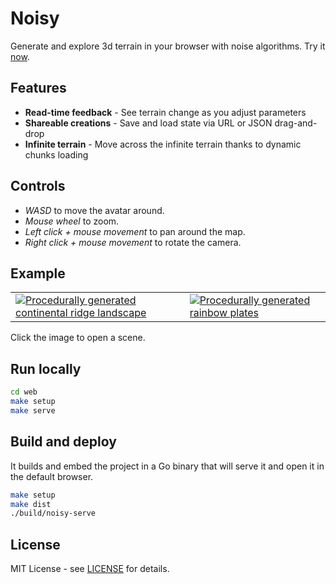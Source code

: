# Noisy

Generate and explore 3d terrain in your browser with noise algorithms.
Try it [now](https://mooss.github.io/noisy/acorn).

## Features

- **Read-time feedback** - See terrain change as you adjust parameters
- **Shareable creations** - Save and load state via URL or JSON drag-and-drop
- **Infinite terrain** - Move across the infinite terrain thanks to dynamic chunks loading

## Controls

- *WASD* to move the avatar around.
- *Mouse wheel* to zoom.
- *Left click + mouse movement* to pan around the map.
- *Right click + mouse movement* to rotate the camera.

## Example

<table>
  <tr>
    <td>
      <a title="Continental ridges" href="https://mooss.github.io/noisy/bean/?q=N4IghgDiBcoMY1GAjjcAvEAaEAFRIAojAIwBsAnAHQCsZAHBQOz1MAMjATJyZzgGIwAtCXoAWKmM5sybAMz16nMWIqKcAcRg0KnKmzFyxNQzWXc5AXxxgAngWLQQ9gWhcgtTgO4hL1kABGBGBoYABOvv5gAM4ECLAgAEpoAJLY4IJOYCE2AKpoAMLpEGEApgBuAJYA9gCu0QDKleilbr44QQkhWQAukTYA1nEElWitNkXe6fgJjiDl6Znz6Z5sVAqccpxkO9tkCiycfh3BoQA2_eAA6sNdAFqh2elgAIpoAEJhlQDmABY9AAI4NUAHY9Sog0pg56OJAAKwIADkYGsyFEFglkVkAGaXMDvFFUNT-TpIUIANUu3wIpPAoQAKu0QPEkGBWglad1wA0mSyQAApAgAaRppyyYAQ_j5YAAGmgfMdwFjQJzQgB5XnBEVZak2NJZX7PMC01VOaqahLUjlikB9KUEQ1OXGKqAJAAmY3SqCcAA90hEnEMcCC0LUmbEEqMnABbdIIpwXHAepytPxp_wAWTQIpwABFRV1HqN7V0AIIwPQkGwATTQjJsYEdKptdpwfMdIGd_nz1sL4o9JaQPhTzyz4uefqc5bzBbJWQAEhbQIKEn1e3OQObByArc2-7alyAO12cK7QMmQIucN6QJgcAGQEGQCGnGH_BHQFGQLGcPGQImQAvVNFQJdc6TNQ9d0CG0CW3DUnDeHBJhAacjzQE8QDPQC0AWa80DvEAHyvZ9SCoNEcA_EAvx_EA_wAoDIn8AAZWdwPAN822CWMwK5LdOMtViuVbZkHQrCgXQIC8bjwpw0nvNAnxfEAOJASjqLjNB6M9NMG1xHi0D4kSBP0pxYP40B4JARCQGQ1DHS2CT3TQSkZNvf0FPSJSHnfEY0Bouj0gYnTaOCTwQHyGwVxAWsbB7EA5XTHAxxAWD0zShsoLAZIslGGwZnAIIbBYrIQz8IA...">
        <img src="https://mooss.github.io/noisy/bean/scenes/continental-ridges.jpeg" alt="Procedurally generated continental ridge landscape"/>
      </a>
    </td>
    <td>
      <a title="Rainbow plates" href="https://mooss.github.io/noisy/bean/?q=N4IghgDiBcoMY1GAjjcAvEAaEAFRIAojAIwAsATAHQkDMADAKwAcAbAOz23NcU4BiMZuyqUybMiVbl2FVsxwBxGI3bMqjAJya5ZRmXoTWAXxxgAngWLRy1Ok030pj_ZsYChIyvsrt2ZdikKPhBlaGoDEkN_HUZ9Ck1aAFMAWgpaY1MQACMCMDQwACcQTLMAZwIEWBAAJTRMM0FoEAAPbHAAVTQAYXaIQqSANwBLAHsAVzKAZWH0JJgKRhMcXOr85rAAFxKssABrSoJhtDazXuaAd3b8ausQQfam-_aw-ioGWXlZEjoyVkoSKUcnkCgAbHZmADqhzWAC0CmB8mYAIpoGpgYYAO2yoyuZmsSAAVgQAHIwN7LcAPapkjYAMwh4AAQmgrllVkgCgA1RkAcwIHPABQAKiUcFUkGB5tVBetwFMxSAJSAAFIEADSApBGzACCyyrAAA1SOwgWBaaBZQUAPKKg2a6CsMwASVIZDMYEFVuaoztBH5Mu1IG2-oIAAs0AygVBqgATUjvHCoZqnEDFZoHHCYtDjRUVarHZoAW3axOa4Jw8ea80ytayAFkCmScAARLVrBHHUNrACCBQQZgAmuSaOwPRHAx3miHxeHI4y25POTr492kFdq-0wI2dVu2s0-6328vwAAJP3VNXVbZLoU-i-gAOWoMzpVz4uMmOgKskRMgZMgK6ODphSWYJswjBZPmoCFiAJY4GWIAViAVYgDWQIsrecq-muIBPsCU4gCyuG2s0qI4OcICHiAE4gFGWRfihaAPEm9TtOmIDnmBNhUJS0EgLB8EgIhyGoehWQADLHne4C5rhYAllhaA4bO1T4d6wYPjRCyaNGBCodCrHNEBaZoJmIDZs0ck4PxgmlmgoloOJHoMkp964epQbEapoCkSA5EgJR1ETrQFB6XGaA8kZIANKZGbtJZIDwlBRxoEJIntGJOxZGWSBhCAXRmFeIDDmYi4gMadY4Duml1nVuxgPhYB1BsxxmDc4C5GYUkbNmmRAA..">
        <img src="https://mooss.github.io/noisy/bean/scenes/rainbow-plates.jpeg" alt="Procedurally generated rainbow plates"/>
      </a>
    </td>
  </tr>
</table>
Click the image to open a scene.

## Run locally

```bash
cd web
make setup
make serve
```

## Build and deploy

It builds and embed the project in a Go binary that will serve it and open it in the default browser.
```bash
make setup
make dist
./build/noisy-serve
```

## License

MIT License - see [LICENSE](LICENSE) for details.
